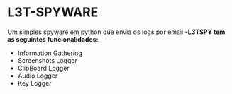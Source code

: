 # L3T-SPYWARE
Um simples spyware em python que envia os logs por email
__-L3TSPY tem as seguintes funcionalidades:__
- Information Gathering
- Screenshots Logger
- ClipBoard Logger
- Audio Logger
- Key Logger
